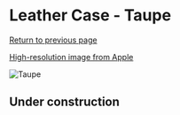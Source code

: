 # Leather Case - Taupe

[Return to previous page](/pencil)

[High-resolution image from Apple](https://store.storeimages.cdn-apple.com/8756/as-images.apple.com/is/MPQL2?wid=4500&hei=4500&fmt=png)

<div style="width: 500px"><img src="/almost_uncompressed/MPQL2.webp" alt="Taupe"></div>

## Under construction
